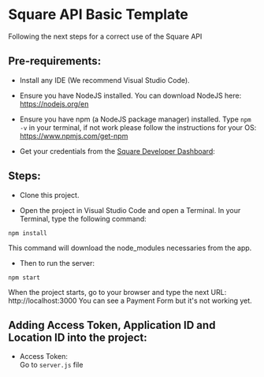 # Square API Basic Template

Following the next steps for a correct use of the Square API

## Pre-requirements:

* Install any IDE (We recommend Visual Studio Code).
 
* Ensure you have NodeJS installed. You can download NodeJS here: https://nodejs.org/en

* Ensure you have npm (a NodeJS package manager) installed. Type `npm -v` in your terminal, if not work please follow the instructions for your OS: https://www.npmjs.com/get-npm

* Get your credentials from the [Square Developer Dashboard](https://developer.squareup.com/apps):

## Steps:

* Clone this project.

* Open the project in Visual Studio Code and open a Terminal. In your Terminal, type the following command:
```
npm install
```
This command will download the node_modules necessaries from the app.

* Then to run the server:
```
npm start
```
When the project starts, go to your browser and type the next URL: http://localhost:3000 You can see a Payment Form but it's not working yet.

## Adding Access Token, Application ID and Location ID into the project:

* Access Token:  
Go to `server.js` file